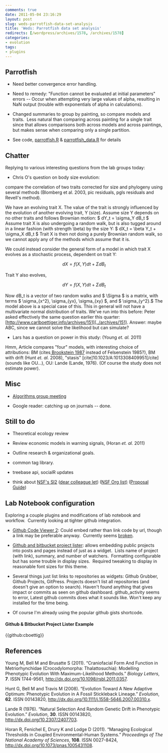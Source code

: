 ```yaml
---
comments: true
date: 2011-05-04 23:16:29
layout: post
slug: weds-parrotfish-data-set-analysis
title: 'Weds: Parrotfish data set analysis'
redirects: [/wordpress/archives/1578, /archives/1578]
categories:
- evolution
tags:
- plugins
---
```


## Parrotfish





	
  * Need better convergence error handling.

	
  * Need to remedy: "Function cannot be evaluated at initial parameters" errors -- Occur when attempting very large values of alpha, resulting in NaN output (trouble with exponentials of alpha in calculations).

	
  * Changed summaries to group by painting, so compare models and traits.  Less natural than comparing across painting for a single trait since that allows comparisons both across models and across paintings, but makes sense when comparing only a single partition.

	
  * See code, [parrotfish.R](https://github.com/cboettig/wrightscape/blob/master/demos/parrotfish.R) & [parrotfish_data.R](https://github.com/cboettig/wrightscape/blob/master/demos/parrotfish_data.R) for details




## Chatter


Replying to various interesting questions from the lab groups today:



	
  * Chris O's question on body size evolution:

compare the correlation of two traits corrected for size and phylogeny using several methods (Blomberg et al. 2003, pic residuals, pgls residuals and Revell's method).

We have an evolving trait X.  The value of the trait is strongly  influenced by the evolution of another evolving trait, Y (size). Assume size Y depends on no other traits and follows Brownian motion: $ dY_t = \sigma_Y dB_t $
Assume trait X is also undergoing a random walk, but is also tugged  around in a linear fashion (with strength \beta) by the size Y: $ dX_t =  \beta Y_t + \sigma_X dB_t $ Trait X is then not doing a purely Brownian random walk, so we cannot apply any of the methods which assume that it is.

We could instead consider the general form of a model in which trait X evolves as a stochastic process, dependent on trait Y:

$$ dX = f(X, Y)dt + \Sigma dB_t $$

Trait Y also evolves,

$$ dY = f(X,Y) dt + \Sigma dB_t $$

Now  dB_t is a vector of two random walks and $ \Sigma $ is a matrix, with terms  $ \sigma_{x^2}, \sigma_{yx}, \sigma_{xy} $, and $ \sigma_{y^2}.$  The model above is a  special case of this.  This in general will not have a multivariate  normal distribution of traits.  We've run into this before: Peter asked  effectively the same question earlier this quarter: [http://www.carlboettiger.info/archives/151](../archives/151).  Answer: maybe ABC, since we cannot solve the likelihood but can simulate?
	
  * Lars has a question on power in this study: (Young _et. al._ 2011)

Hmm, Article compares "four" models, with interesting choice of attributions: BM (cites[ Brookstein 1987](http://paleobiol.geoscienceworld.org/cgi/content/abstract/13/4/446) instead of Felsenstein 1985?), BM with drift (Hunt _et. al._ 2008), "stasis" [cite]10.1023/A:1013308409951[/cite] (sounds like OU...), OU: Lande (Lande, 1976).  (Of course the study does not estimate power).


## Misc





	
  * [Algorithms group meeting](http://www.carlboettiger.info/archives/1595)

	
  * Google reader: catching up on journals -- done.




## Still to do





	
  * Theoretical ecology review

	
  * Review economic models in warning signals, (Horan _et. al._ 2011)

	
  * Outline research & organizational goals.

	
  * common tag library.

	
  * treebase api, socialR updates

	
  * think about [NSF's SI2](http://www.nsf.gov/funding/pgm_summ.jsp?pims_id=503489) ([dear colleague let](http://www.nsf.gov/pubs/2010/nsf10015/nsf10015.jsp)) ([NSF Org list)](http://nsf.gov/staff/orglist.jsp) ([Proposal Guide](http://www.nsf.gov/pubs/policydocs/pappguide/nsf11001/gpg_index.jsp))




## Lab Notebook configuration


Exploring a couple plugins and modifications of lab notebook and workflow.  Currently looking at tighter github integration.



	
  * [Github Code Viewer 2](http://wordpress.org/extend/plugins/github-code-viewer-2/): Could embed rather than link code by url, though a link may be preferable anyway.  Currently seems [broken](http://wordpress.org/support/topic/implode-error?replies=1#post-2095048).

	
  * [Github and bitbucket project lister](http://wordpress.org/extend/plugins/github-bitbucket-project-lister/): allows embedding public projects into posts and pages instead of just as a widget.  Lists name of project (with link), summary, and number of watchers.  Formatting configurable but has some trouble in display sizes.  Required tweaking to display in reasonable font sizes for this theme.

	
  * Several things just list links to repositories as widgets: Github Grubber, Github Projects, GitPress.  Projects doesn't list all repositories (and doesn't give an option to search).   Haven't found anything that gives impact or commits as seen on github dashboard. github_activity seems to error, Latest github commits does what it sounds like.  Won't keep any installed for the time being.

	
  * Of course I'm already using the popular github gists shortcode.




#### Github & Bitbucket Project Lister Example


{{github:cboettig}}
## References

<p>Young M, Bell M and Brusatte S (2011).
&ldquo;Craniofacial Form And Function in Metriorhynchidae (Crocodylomorpha: Thalattosuchia): Modelling Phenotypic Evolution With Maximum-Likelihood Methods.&rdquo;
<EM>Biology Letters</EM>, <B>7</B>.
ISSN 1744-9561, <a href="http://dx.doi.org/10.1098/rsbl.2011.0357">http://dx.doi.org/10.1098/rsbl.2011.0357</a>.
<p>Hunt G, Bell M and Travis M (2008).
&ldquo;Evolution Toward A New Adaptive Optimum: Phenotypic Evolution in A Fossil Stickleback Lineage.&rdquo;
<EM>Evolution</EM>, <B>62</B>.
ISSN 00143820, <a href="http://dx.doi.org/10.1111/j.1558-5646.2007.00310.x">http://dx.doi.org/10.1111/j.1558-5646.2007.00310.x</a>.
<p>Lande R (1976).
&ldquo;Natural Selection And Random Genetic Drift in Phenotypic Evolution.&rdquo;
<EM>Evolution</EM>, <B>30</B>.
ISSN 00143820, <a href="http://dx.doi.org/10.2307/2407703">http://dx.doi.org/10.2307/2407703</a>.
<p>Horan R, Fenichel E, Drury K and Lodge D (2011).
&ldquo;Managing Ecological Thresholds in Coupled Environmental-Human Systems.&rdquo;
<EM>Proceedings of The National Academy of Sciences</EM>, <B>108</B>.
ISSN 0027-8424, <a href="http://dx.doi.org/10.1073/pnas.1005431108">http://dx.doi.org/10.1073/pnas.1005431108</a>.
